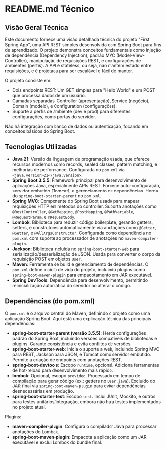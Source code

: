 # README.md Técnico

## Visão Geral Técnica
Este documento fornece uma visão detalhada técnica do projeto "First Spring App", uma API REST simples desenvolvida com Spring Boot para fins de aprendizado. O projeto demonstra conceitos fundamentais como injeção de dependência (Dependency Injection), padrão MVC (Model-View-Controller), manipulação de requisições REST, e configurações de ambientes (perfis). A API é stateless, ou seja, não mantém estado entre requisições, e é projetada para ser escalável e fácil de manter.

O projeto consiste em:
- Dois endpoints REST: Um GET simples para "Hello World" e um POST que processa dados de um usuário.
- Camadas separadas: Controller (apresentação), Service (negócio), Domain (modelo), e Configuration (configurações).
- Suporte a perfis de ambiente (dev e prod) para diferentes configurações, como portas do servidor.

Não há integração com banco de dados ou autenticação, focando em conceitos básicos do Spring Boot.

## Tecnologias Utilizadas
- **Java 21**: Versão da linguagem de programação usada, que oferece recursos modernos como records, sealed classes, pattern matching, e melhorias de performance. Configurada no `pom.xml` via `<java.version>21</java.version>`.
- **Spring Boot 3.5.5**: Framework principal para desenvolvimento de aplicações Java, especialmente APIs REST. Fornece auto-configuração, servidor embutido (Tomcat), e gerenciamento de dependências. Herda do `spring-boot-starter-parent` no `pom.xml`.
- **Spring MVC**: Componente do Spring Boot usado para mapear requisições HTTP em métodos do controller. Suporta anotações como `@RestController`, `@GetMapping`, `@PostMapping`, `@PathVariable`, `@RequestParam`, e `@RequestBody`.
- **Lombok**: Biblioteca para reduzir código boilerplate, gerando getters, setters, e construtores automaticamente via anotações como `@Getter`, `@Setter`, e `@AllArgsConstructor`. Configurada como dependência no `pom.xml` com suporte ao processador de anotações no `maven-compiler-plugin`.
- **Jackson**: Biblioteca incluída no `spring-boot-starter-web` para serialização/desserialização de JSON. Usada para converter o corpo da requisição POST em objetos `User`.
- **Maven**: Ferramenta de build e gerenciamento de dependências. O `pom.xml` define o ciclo de vida do projeto, incluindo plugins como `spring-boot-maven-plugin` para empacotamento em JAR executável.
- **Spring DevTools**: Dependência para desenvolvimento, permitindo reinicialização automática do servidor ao alterar o código.

## Dependências (do pom.xml)
O `pom.xml` é o arquivo central do Maven, definindo o projeto como uma aplicação Spring Boot. Aqui está uma explicação técnica das principais dependências:

- **spring-boot-starter-parent (versão 3.5.5)**: Herda configurações padrão do Spring Boot, incluindo versões compatíveis de bibliotecas e plugins. Garante consistência e evita conflitos de versões.
- **spring-boot-starter-web**: Inicia o suporte a web, incluindo Spring MVC para REST, Jackson para JSON, e Tomcat como servidor embutido. Permite a criação de endpoints com anotações REST.
- **spring-boot-devtools**: Escopo `runtime`, opcional. Adiciona ferramentas de hot-reload para desenvolvimento mais rápido.
- **lombok**: Opcional, escopo `provided`. Processado em tempo de compilação para gerar código (ex.: getters no `User.java`). Excluído do JAR final via `spring-boot-maven-plugin` para evitar dependências desnecessárias em produção.
- **spring-boot-starter-test**: Escopo `test`. Inclui JUnit, Mockito, e outros para testes unitários/integração, embora não haja testes implementados no projeto atual.

Plugins:
- **maven-compiler-plugin**: Configura o compilador Java para processar anotações do Lombok.
- **spring-boot-maven-plugin**: Empacota a aplicação como um JAR executável e exclui Lombok do bundle final.
